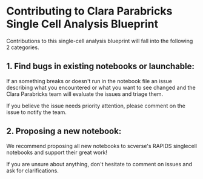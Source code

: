 # Contributing to Clara Parabricks Single Cell Analysis Blueprint
Contributions to this single-cell analysis blueprint will fall into the following 2 categories.

## 1. Find bugs in existing notebooks or launchable:

If an something breaks or doesn't run in the notebook file an issue describing what you encountered or what you want to see changed and the Clara Parabricks team will evaluate the issues and triage them. 

If you believe the issue needs priority attention, please comment on the issue to notify the team. 

## 2. Proposing a new notebook:

We recommend proposing all new notebooks to scverse's RAPIDS singlecell notebooks and support their great work!

If you are unsure about anything, don't hesitate to comment on issues and ask for clarifications.
